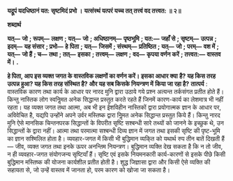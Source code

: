  **यद्रूपं यदधिष्ठानं यत: सृष्टमिदं प्रभो ।** **यत्संस्थं यत्परं यच्च तत् तत्त्वं वद तत्त्वत: ॥ २॥** 

**शब्दार्थ** 

**यत्—** **जो** **; रूपम्—** **लक्षण** **; यत्—** **जो** **; अधिष्ठानम्—** **पृष्ठभूमि** **; यत:—** **जहाँ से** **; सृष्टम्—** **उत्पन्न** **; इदम्—** **यह संसार** **; प्रभो—** **हे** **पिता** **; यत्—** **जिसमें** **; संस्थम्—** **प्रतिष्ठित** **; यत्—** **जो** **; परम्—** **वश में** **; यत्—** **जो हैं** **; च—** **तथा** **; तत्—** **इसका** **; तत्त्वम्—** **लक्षण** **;** **वद—** **कृपया वर्णन करें** **; तत्त्वत:—** **वास्तव में।** **.** 

**हे पिता, आप इस व्यक्त जगत के वास्तविक लक्षणों का वर्णन करें। इसका आधार क्या** **है? यह किस तरह उत्पन्न हुआ? यह किस तरह संस्थित है? और यह सब किसके नियन्त्रण में** **किया जा रहा है?** **तात्पर्य** : वास्तविक कारण तथा कार्य के आधार पर नारद मुनि द्वारा उठाये गये प्रश्न अत्यन्त तर्कसंगत प्रतीत होते हैं। किन्तु नास्तिक लोग स्वनिॢमत अनेक सिद्धान्त प्रस्तुत करते रहते हैं जिनमें कारण-कार्य का लेशमात्र भी नहीं रहता। यह व्यक्त जगत तथा आत्मा, अब भी इन ईशविहीन नास्तिकों द्वारा प्रयोगात्मक ज्ञान के आधार पर, अविवेचित है, यद्यपि उन्होंने अपने उर्वर मस्तिष्क द्वारा निॢमत अनेक सिद्धान्त प्रस्तुत किये हैं। किन्तु नारद मुनि ऐसे मानसिक चिन्तनपरक सिद्धान्तों के विपरीत सृष्टि सश्बन्धी सारे तथ्यों को जानने के इच्छुक थे, उन सिद्धान्तों के द्वारा नहीं। आत्मा तथा परमात्मा सश्बन्धी दिव्य ज्ञान में जगत तथा इसकी सृष्टि की पृष्ट-भूमि का ज्ञान सश्मिलित होता है। व्यवहार-जगत में किसी भी बुद्धिमान व्यकि्त को यथार्थ रुप तीन बातें दिखती हैं— जीव, व्यक्त जगत तथा इनके ऊपर अनन्तिम नियन्त्रण। बुद्धिमान व्यक्ति देख सकता है कि न तो जीव, न ही व्यवहार-जगत संयोगजन्य सृष्टियाँ हैं। सृष्टि एवं इसके नियमनकारी कार्य-कारणों से इसके पीछे किसी बुद्धिमान मस्तिष्क की योजना कार्यशील प्रतीत होती है। शुद्ध जिज्ञासा द्वारा और किसी ऐसे व्यक्ति की सहायता से, जो उन्हें वास्तव में जानता हो, परम कारण को खोजा जा सकता है। 